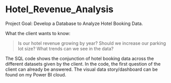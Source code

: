 # Hotel_Revenue_Analysis
Project Goal: Develop a Database to Analyze Hotel Booking Data.</p>
What the client wants to know:</p>  
> Is our hotel revenue growing by year?
  > Should we increase our parking lot size?
  > What trends can we see in the data?</p>
<p>The SQL code shows the conjunction of hotel booking data across the different datasets given by the client.
 In the code, the first question of the client can already be answered.
The visual data story/dashboard can be found on my Power BI cloud.
